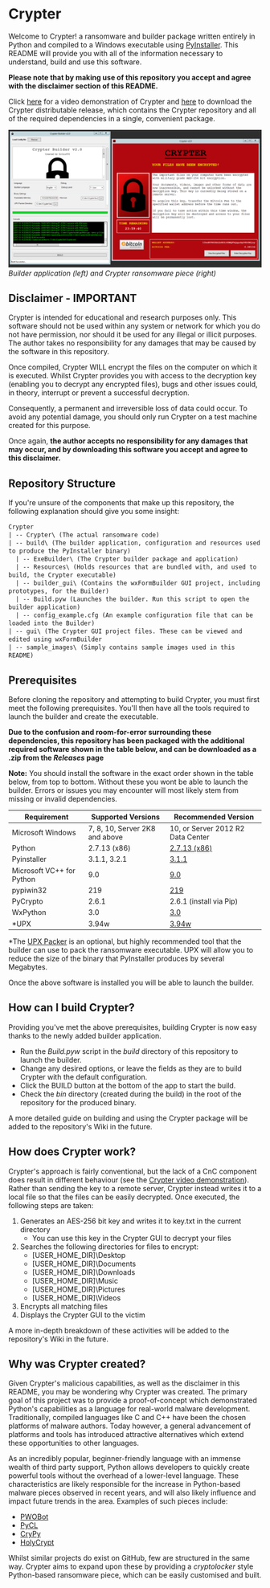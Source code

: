 # Crypter

Welcome to Crypter! a ransomware and builder package written entirely in Python and compiled to a Windows executable using [PyInstaller](http://www.pyinstaller.org/). This README will provide you with all of the information necessary to understand, build and use this software.

**Please note that by making use of this repository you accept and agree with the disclaimer section of this README.**

Click [here](https://youtu.be/r3jaNHmkkXE) for a video demonstration of Crypter and [here](../../../releases) to download the Crypter distributable release, which contains the Crypter repository and all of the required dependencies in a single, convenient package.

 ![Crypter GUI](sample_images/crypter_package.png)
 *Builder application (left) and Crypter ransomware piece (right)*
 
 
 ## Disclaimer - IMPORTANT
Crypter is intended for educational and research purposes only. This software should not be used within any system or network for which you do not have permission, nor should it be used for any illegal or illicit purposes. The author takes no responsibility for any damages that may be caused by the software in this repository. 

Once compiled, Crypter WILL encrypt the files on the computer on which it is executed. Whilst Crypter provides you with access to the decryption key (enabling you to decrypt any encrypted files), bugs and other issues could, in theory, interrupt or prevent a successful decryption. 

Consequently, a permanent and irreversible loss of data could occur. To avoid any potential damage, you should only run Crypter on a test machine created for this purpose.

Once again, **the author accepts no responsibility for any damages that may occur, and by downloading this software you accept and agree to this disclaimer.**

## Repository Structure
If you're unsure of the components that make up this repository, the following explanation should give you some insight:
```
Crypter
| -- Crypter\ (The actual ransomware code)
| -- build\ (The builder application, configuration and resources used to produce the PyInstaller binary)
  | -- ExeBuilder\ (The Crypter builder package and application)
  | -- Resources\ (Holds resources that are bundled with, and used to build, the Crypter executable)
  | -- builder_gui\ (Contains the wxFormBuilder GUI project, including prototypes, for the Builder)
  | -- Build.pyw (Launches the builder. Run this script to open the builder application)
  | -- config_example.cfg (An example configuration file that can be loaded into the Builder)
| -- gui\ (The Crypter GUI project files. These can be viewed and edited using wxFormBuilder
| -- sample_images\ (Simply contains sample images used in this README)
```

## Prerequisites
Before cloning the repository and attempting to build Crypter, you must first meet the following prerequisites. You'll then have all the tools required to launch the builder and create the executable.

**Due to the confusion and room-for-error surrounding these dependencies, this repository has been packaged with the additional required software shown in the table below, and can be downloaded as a .zip from the *Releases* page**

**Note:** You should install the software in the exact order shown in the table below, from top to bottom. Without these you wont be able to launch the builder. Errors or issues you may encounter will most likely stem from missing or invalid dependencies.

| Requirement | Supported Versions | Recommended Version |
| ----------- | ------------------ | ----------- |
| Microsoft Windows | 7, 8, 10, Server 2K8 and above | 10, or Server 2012 R2 Data Center |
| Python | 2.7.13 (x86) | [2.7.13 (x86)](https://www.python.org/downloads/release/python-2713/) |
| Pyinstaller | 3.1.1, 3.2.1 | [3.1.1](https://github.com/pyinstaller/pyinstaller/releases/tag/v3.1.1) |
| Microsoft VC++ for Python | 9.0 | [9.0](https://www.microsoft.com/en-gb/download/details.aspx?id=44266) |
| pypiwin32 | 219 | [219](https://sourceforge.net/projects/pywin32/files/pywin32/Build%20219/) |
| PyCrypto | 2.6.1 | 2.6.1 (install via Pip) |
| WxPython | 3.0 | [3.0](https://wxpython.org/download.php#msw) |
| \*UPX | 3.94w | [3.94w](https://github.com/upx/upx/releases/tag/v3.94) |

\*The [UPX Packer](https://upx.github.io/) is an optional, but highly recommended tool that the builder can use to pack the ransomware executable. UPX will allow you to reduce the size of the binary that PyInstaller produces by several Megabytes.

Once the above software is installed you will be able to launch the builder.

## How can I build Crypter?
Providing you've met the above prerequisites, building Crypter is now easy thanks to the newly added builder application.

- Run the *Build.pyw* script in the *build* directory of this repository to launch the builder.
- Change any desired options, or leave the fields as they are to build Crypter with the default configuration.
- Click the BUILD button at the bottom of the app to start the build.
- Check the *bin* directory (created during the build) in the root of the repository for the produced binary.

A more detailed guide on building and using the Crypter package will be added to the repository's Wiki in the future.

## How does Crypter work?
Crypter's approach is fairly conventional, but the lack of a CnC component does result in different behaviour (see the [Crypter video demonstration](https://youtu.be/r3jaNHmkkXE)). Rather than sending the key to a remote server, Crypter instead writes it to a local file so that the files can be easily decrypted. Once executed, the following steps are taken:

1. Generates an AES-256 bit key and writes it to key.txt in the current directory
    - You can use this key in the Crypter GUI to decrypt your files
2. Searches the following directories for files to encrypt:
    - [USER_HOME_DIR]\Desktop
    - [USER_HOME_DIR]\Documents
    - [USER_HOME_DIR]\Downloads
    - [USER_HOME_DIR]\Music
    - [USER_HOME_DIR]\Pictures
    - [USER_HOME_DIR]\Videos    
3. Encrypts all matching files
4. Displays the Crypter GUI to the victim

A more in-depth breakdown of these activities will be added to the repository's Wiki in the future.

## Why was Crypter created?
Given Crypter's malicious capabilities, as well as the disclaimer in this README, you may be wondering why Crypter was created. The primary goal of this project was to provide a proof-of-concept which demonstrated Python's capabilities as a language for real-world malware development. Traditionally, compiled languages like C and C++ have been the chosen platforms of malware authors. Today however, a general advancement of platforms and tools has introduced attractive alternatives which extend these opportunities to other languages. 

As an incredibly popular, beginner-friendly language with an immense wealth of third party support, Python allows developers to quickly create powerful tools without the overhead of a lower-level language. These characteristics are likely responsible for the increase in Python-based malware pieces observed in recent years, and will also likely influence and impact future trends in the area. Examples of such pieces include:

+ [PWOBot](http://researchcenter.paloaltonetworks.com/2016/04/unit42-python-based-pwobot-targets-european-organizations/)
+ [PyCL](https://www.bleepingcomputer.com/news/security/pycl-ransomware-delivered-via-rig-ek-in-distribution-test/)
+ [CryPy](http://www.zdnet.com/article/python-ransomware-encrypts-files-with-unique-keys-one-at-a-time/)
+ [HolyCrypt](https://www.bleepingcomputer.com/news/security/new-python-ransomware-called-holycrypt-discovered/)

Whilst similar projects do exist on GitHub, few are structured in the same way. Crypter aims to expand upon these by providing a *cryptolocker* style Python-based ransomware piece, which can be easily customised and built.
